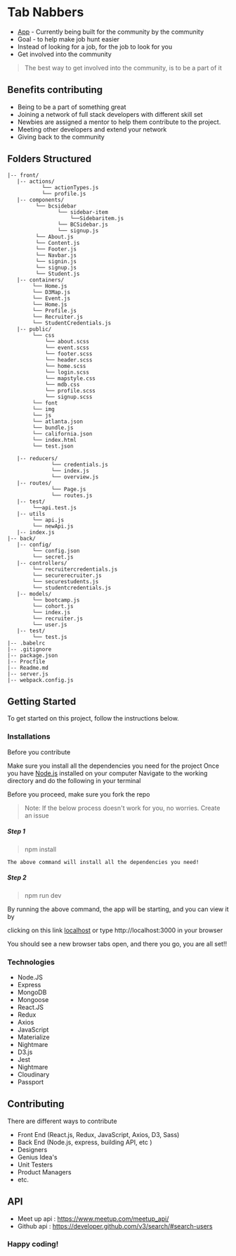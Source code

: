 # Tab Nabbers

- [App](https://bootcruitv2.herokuapp.com/) - Currently being built for the community by the community
- Goal -  to help make job hunt easier
- Instead of looking for a job, for the job to look for you
- Get involved into the community

> The best way to get involved into the community, is to be a part of it


## Benefits contributing

- Being to be a part of something great
- Joining a network of full stack developers with different skill set
- Newbies are assigned a mentor to help them contribute to the project.
- Meeting other developers and extend your network
- Giving back to the community




## Folders Structured

```
|-- front/
   |-- actions/
           └── actionTypes.js
           └── profile.js
   |-- components/
         └── bcsidebar
                └── sidebar-item
                    └──Sidebaritem.js
                └── BCSidebar.js
                └── signup.js
         └── About.js
         └── Content.js
         └── Footer.js
         └── Navbar.js
         └── signin.js
         └── signup.js
         └── Student.js
   |-- containers/
        └── Home.js
        └── D3Map.js
        └── Event.js
        └── Home.js
        └── Profile.js
        └── Recruiter.js
        └── StudentCredentials.js
   |-- public/
        └── css
            └── about.scss
            └── event.scss
            └── footer.scss
            └── header.scss
            └── home.scss
            └── login.scss
            └── mapstyle.css
            └── mdb.css
            └── profile.scss
            └── signup.scss
        └── font
        └── img
        └── js
        └── atlanta.json
        └── bundle.js
        └── california.json
        └── index.html
        └── test.json
        
   |-- reducers/
              └── credentials.js
              └── index.js
              └── overview.js
   |-- routes/
              └── Page.js
              └── routes.js           
   |-- test/
        └──api.test.js
   |-- utils
        └── api.js
        └── newApi.js
   |-- index.js
|-- back/
   |-- config/
        └── config.json
        └── secret.js
   |-- controllers/
        └── recruitercredentials.js
        └── securerecruiter.js
        └── securestudents.js
        └── studentcredentials.js
   |-- models/
        └── bootcamp.js
        └── cohort.js
        └── index.js
        └── recruiter.js
        └── user.js
   |-- test/
        └── test.js
|-- .babelrc
|-- .gitignore
|-- package.json
|-- Procfile
|-- Readme.md
|-- server.js
|-- webpack.config.js

```


## Getting Started

To get started on this project, follow the instructions below.

### Installations

Before you contribute

Make sure you install all the dependencies you need for the project
Once you have [Node.js](https://nodejs.org/en/) installed on your computer
Navigate to the working directory and do the following in your terminal

Before you proceed, make sure you fork the repo

> Note: If the below process doesn't work for you, no worries. Create an issue

##### Step 1
> npm install
```
The above command will install all the dependencies you need!
```




##### Step 2
> npm run dev

By running the above command, the app will be starting, and you can view it by

clicking on this link [localhost](http://localhost:3000) or type http://localhost:3000 in your browser



You should see a new browser tabs open, and there you go, you are all set!!


### Technologies

 - Node.JS
 - Express
 - MongoDB
 - Mongoose
 - React.JS
 - Redux
 - Axios
 - JavaScript
 - Materialize
 - Nightmare
 - D3.js
 - Jest
 - Nightmare
 - Cloudinary
 - Passport


## Contributing


There are different ways to contribute
  - Front End (React.js, Redux, JavaScript, Axios, D3, Sass)
  - Back End (Node.js, express, building API, etc )
  - Designers
  - Genius Idea's
  - Unit Testers
  - Product Managers
  - etc.
  
  
## API
  - Meet up api : https://www.meetup.com/meetup_api/
  - Github api : https://developer.github.com/v3/search/#search-users
  
  


### Happy coding!
